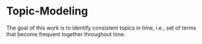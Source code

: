 # Topic-Modeling
The goal of this work is to identify consistent topics in time, i.e., set of terms that become frequent together throughout time.
